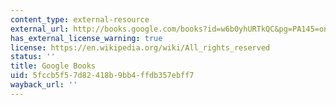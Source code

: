 ```yaml
---
content_type: external-resource
external_url: http://books.google.com/books?id=w6b0yhURTkQC&pg=PA145=onepage
has_external_license_warning: true
license: https://en.wikipedia.org/wiki/All_rights_reserved
status: ''
title: Google Books
uid: 5fccb5f5-7d82-418b-9bb4-ffdb357ebff7
wayback_url: ''
---
```

